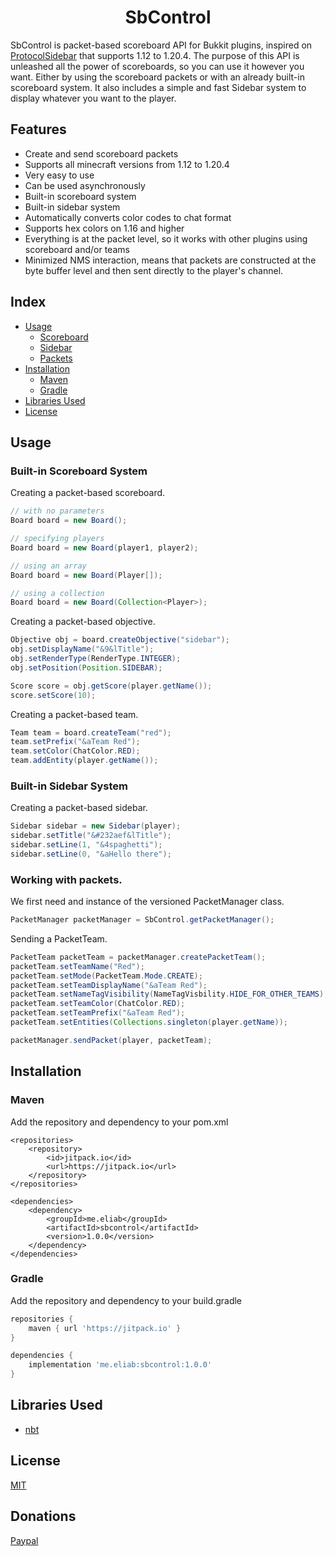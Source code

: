 <h1 align="center">
  SbControl
</h1>

SbControl is packet-based scoreboard API for Bukkit plugins, inspired on [ProtocolSidebar](https://github.com/CatCoderr/ProtocolSidebar)
that supports 1.12 to 1.20.4. The purpose of this API is unleashed all the power of scoreboards, so you can use it however you want.
Either by using the scoreboard packets or with an already built-in scoreboard system. It also includes a simple and fast Sidebar
system to display whatever you want to the player.

## Features

- Create and send scoreboard packets
- Supports all minecraft versions from 1.12 to 1.20.4
- Very easy to use
- Can be used asynchronously
- Built-in scoreboard system
- Built-in sidebar system
- Automatically converts color codes to chat format
- Supports hex colors on 1.16 and higher
- Everything is at the packet level, so it works with other plugins using scoreboard and/or teams
- Minimized NMS interaction, means that packets are constructed at the byte buffer level and then sent directly to the player's channel.

## Index

- [Usage](#usage)
  - [Scoreboard](#built-in-scoreboard-system)
  - [Sidebar](#built-in-sidebar-system)
  - [Packets](#working-with-packets)
- [Installation](#installation)
  - [Maven](#maven)
  - [Gradle](#gradle)
- [Libraries Used](#libraries-used)
- [License](#license)

## Usage

### Built-in Scoreboard System

Creating a packet-based scoreboard.

```java
// with no parameters
Board board = new Board();

// specifying players
Board board = new Board(player1, player2);

// using an array
Board board = new Board(Player[]);

// using a collection
Board board = new Board(Collection<Player>);
```

Creating a packet-based objective.

```java
Objective obj = board.createObjective("sidebar");
obj.setDisplayName("&9&lTitle");
obj.setRenderType(RenderType.INTEGER);
obj.setPosition(Position.SIDEBAR);

Score score = obj.getScore(player.getName());
score.setScore(10);
```

Creating a packet-based team.

```java
Team team = board.createTeam("red");
team.setPrefix("&aTeam Red");
team.setColor(ChatColor.RED);
team.addEntity(player.getName());
```

### Built-in Sidebar System

Creating a packet-based sidebar.

```java
Sidebar sidebar = new Sidebar(player);
sidebar.setTitle("&#232aef&lTitle");
sidebar.setLine(1, "&4spaghetti");
sidebar.setLine(0, "&aHello there");
```

### Working with packets.
We first need and instance of the versioned PacketManager class.

```java
PacketManager packetManager = SbControl.getPacketManager();
```

Sending a PacketTeam.

```java
PacketTeam packetTeam = packetManager.createPacketTeam();
packetTeam.setTeamName("Red");
packetTeam.setMode(PacketTeam.Mode.CREATE);
packetTeam.setTeamDisplayName("&aTeam Red");
packetTeam.setNameTagVisibility(NameTagVisbility.HIDE_FOR_OTHER_TEAMS);
packetTeam.setTeamColor(ChatColor.RED);
packetTeam.setTeamPrefix("&aTeam Red");
packetTeam.setEntities(Collections.singleton(player.getName));

packetManager.sendPacket(player, packetTeam);
```

## Installation

### Maven
Add the repository and dependency to your pom.xml

```maven
<repositories>
    <repository>
        <id>jitpack.io</id>
        <url>https://jitpack.io</url>
    </repository>
</repositories>
```

```maven
<dependencies>
    <dependency>
        <groupId>me.eliab</groupId>
        <artifactId>sbcontrol</artifactId>
        <version>1.0.0</version>
    </dependency>
</dependencies>
```

### Gradle
Add the repository and dependency to your build.gradle

```gradle
repositories {
    maven { url 'https://jitpack.io' }
}
```

```gradle
dependencies {
    implementation 'me.eliab:sbcontrol:1.0.0'
}
```

## Libraries Used

- [nbt](https://github.com/BitBuf/nbt)

## License

[MIT](LICENSE)

## Donations

[Paypal](https://www.paypal.me/eliabcuadros1)
